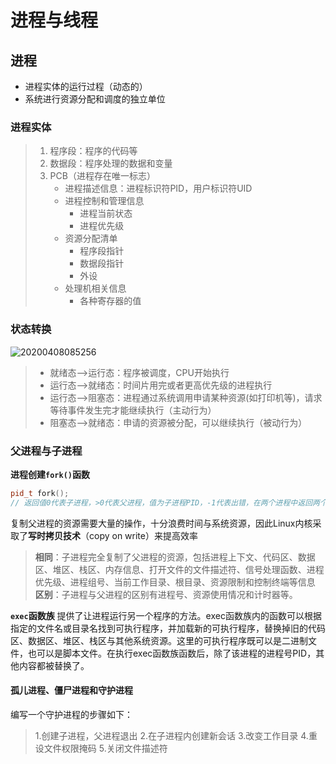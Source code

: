# 进程与线程
## 进程
* 进程实体的运行过程（动态的）
* 系统进行资源分配和调度的独立单位
### 进程实体
> 1. 程序段：程序的代码等
> 2. 数据段：程序处理的数据和变量
> 3. PCB（进程存在唯一标志）
>    - 进程描述信息：进程标识符PID，用户标识符UID
>    - 进程控制和管理信息
>         * 进程当前状态
>         * 进程优先级
>     - 资源分配清单
>         * 程序段指针
>         * 数据段指针
>         * 外设
>     * 处理机相关信息
>         * 各种寄存器的值
### 状态转换

![20200408085256](https://i.loli.net/2020/04/08/hjyuFxCmdaWeJBU.png)
> * 就绪态-->运行态：程序被调度，CPU开始执行
> * 运行态-->就绪态：时间片用完或者更高优先级的进程执行
> * 运行态-->阻塞态：进程通过系统调用申请某种资源(如打印机等)，请求等待事件发生完才能继续执行（主动行为）
> * 阻塞态-->就绪态：申请的资源被分配，可以继续执行（被动行为）

### 父进程与子进程

**进程创建`fork()`函数**

```cpp
pid_t fork();
// 返回值0代表子进程，>0代表父进程，值为子进程PID，-1代表出错，在两个进程中返回两个值
```
复制父进程的资源需要大量的操作，十分浪费时间与系统资源，因此Linux内核采取了**写时拷贝技术**（copy on write）来提高效率
> **相同**：子进程完全复制了父进程的资源，包括进程上下文、代码区、数据区、堆区、栈区、内存信息、打开文件的文件描述符、信号处理函数、进程优先级、进程组号、当前工作目录、根目录、资源限制和控制终端等信息
> **区别**：子进程与父进程的区别有进程号、资源使用情况和计时器等。

**`exec`函数族**
提供了让进程运行另一个程序的方法。exec函数族内的函数可以根据指定的文件名或目录名找到可执行程序，并加载新的可执行程序，替换掉旧的代码区、数据区、堆区、栈区与其他系统资源。这里的可执行程序既可以是二进制文件，也可以是脚本文件。在执行exec函数族函数后，除了该进程的进程号PID，其他内容都被替换了。

#### 孤儿进程、僵尸进程和守护进程

编写一个守护进程的步骤如下：

> 1.创建子进程，父进程退出
> 2.在子进程内创建新会话
> 3.改变工作目录
> 4.重设文件权限掩码
> 5.关闭文件描述符